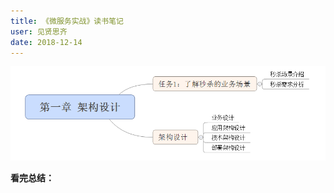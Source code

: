 ```yaml
---
title: 《微服务实战》读书笔记
user: 见贤思齐
date: 2018-12-14
---
```


![第一章 架构设计](./images/1544789499239.png)

**看完总结：**

